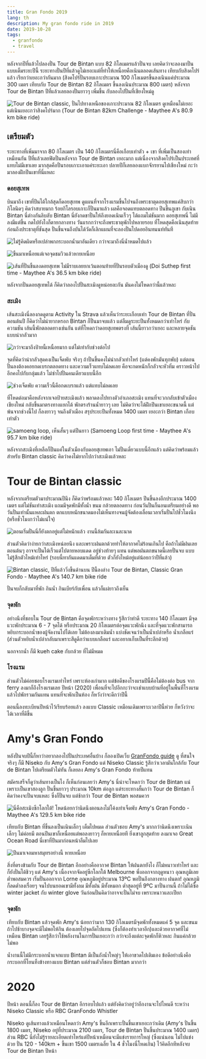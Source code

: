 ```yaml
---
title: Gran Fondo 2019
lang: th
description: My gran fondo ride in 2019
date: 2019-10-28
tags:
  - granfondo
  - travel
---
```


หลังจากปีที่แล้วไปลองปั่น Tour de Bintan แบบ 82 กิโลเมตรแล้วปั่นจบ เลยคิดว่าจะลองมาปั่นแบบเต็มระยะปีนี้ ระยะทางปั่นปีที่แล้วดูไม่เยอะแต่ที่ทำให้เหนื่อยคือเนินตลอดเส้นทาง เทียบกับสิงคโปร์แล้ว เรียกว่าเยอะกว่ากันมาก (สิงคโปร์ปั่นรอบเกาะประมาณ 100 กิโลเมตรขึ้นลงเนินแค่ประมาณ 300 เมตร เทียบกับ Tour de Bintan 82 กิโลเมตร ขึ้นลงเนินประมาณ 800 เมตร) หลังจาก Tour de Bintan ปีที่แล้วเลยลองปั่นยาวๆ เพิ่มขึ้น กับลองไปปั่นที่เชียงใหม่ดู

![Tour de Bintan classic, ปั่นไปทางเหนือของเกาะประมาณ 82 กิโลเมตร ดูเหมือนไม่เยอะ แต่เนินเยอะกว่าสิงคโปร์มาก ([Tour de Bintan 82km Challenge - Maythee A's 80.9 km bike ride](https://www.strava.com/activities/1468277002))](tourdebintan-challenge.jpg)

## เตรียมตัว

ระยะทางที่เพิ่มมาจาก 80 กิโลเมตร เป็น 140 กิโลเมตรนี่คือเกือบเท่าตัว + เขา ที่เพิ่มเป็นสองเท่าเหมือนกัน ปีที่แล้วเลยฟิตปั่นหลังจาก Tour de Bintan เยอะมาก แต่เนื่องจากสิงคโปร์เป็นประเทศที่แทบไม่มีเขาเลย มากสุดคือปั่นรอบเกาะเอาแค่ระยะเอา ปลายปีก็เลยลองแบกจักรยานไปเชียงใหม่ กะว่ามาลองฝึกปีนเขาที่นี่แหละ

### ดอยสุเทพ

บินมาถึง เขาที่ปีนได้ใกล้สุดก็ดอยสุเทพ ดูแผนที่จากโรงแรมขึ้นไปจนถึงพระธาตุดอยสุเทพแค่สิบกว่ากิโลนิดๆ คิดว่าสบายมาก ร้อยกิโลรอบเกาะก็ปั่นมาแล้ว ผลคือจอดแทบตลอดทาง ปีนขึ้นภูเขา กับเนิน Bintan นี่ต่างกันลิบลับ Bintan นี่ยังกดขาปั่นให้ถึงยอดเนินเร็วๆ ได้แถมไม่ชันมาก ดอยสุเทพนี่ ไม่มีลงมีแต่ขึ้น กดไปยังไงก็ตายกลางทาง วันแรกกว่าจะถึงพระธาตุพักไปหลายรอบ ที่โหดสุดคือเนินสุดท้ายก่อนถึงประธาตุที่ชันสุด ปั่นขึ้นจนถึงบันได้วัดก็เลิกแผนที่จะลองปั่นไปดอยอินทนนท์ทันที

![ไม่รู้คิดผิดหรือเปล่าพกกระบอกน้ำมาอันเดียว กว่าจะมาถึงนี่น้ำหมดไปแล้ว](doi-suthep.jpg)

![ขึ้นมาเหนื่อยแต่เจอจุดชมวิวแล้วหายเหนื่อย](doi-suthep-viewpoint.jpg)

![เส้นที่ปั่นขึ้นลงดอยสุเทพ ไม่มีราบเลยยกเว้นตอนท้ายที่ปั่นรอบตัวเมืองดู ([Doi Suthep first time - Maythee A's 36.5 km bike ride](https://www.strava.com/activities/2019215854))](doi-suthep-route.jpg)

หลังจากปั่นดอยสุเทพได้ ก็คิดว่าลองไปปั่นสะเมิงดูหน่อยละกัน มันคงไม่โหดกว่านี้แล้วหละ

### สะเมิง

เส้นสะเมิงนี่ลองกดดูตาม Activity ใน Strava แล้วเห็นว่าระยะเกือบเท่า Tour de Bintan ที่ปั่นตอนต้นปี ก็คิดว่าไม่น่ายากหรอก Bintan ก็ปั่นมาจบแล้ว แต่ลืมดูระยะปีนทั้งหมดกว่าเท่าไหร่ กับความชัน เส้นนี้พักตลอดทางเช่นกัน แต่ที่โหดกว่าดอยสุเทพตรงที่ เส้นนี้ยาวกว่าเยอะ และหลายจุดชันแบบน่ากลัวมาก

![กว่าจะมาถึงป้ายนี้เหนื่อยมาก แต่ไม่เท่ากับช่วงต่อไป](samoeng.jpg)

จุดที่คิดว่าน่ากลัวสุดคงเป็นเจ็ดพับ จริงๆ ถ้าปั่นขึ้นคงไม่น่ากลัวเท่าไหร่ (แต่คงพักมันทุกพับ) แต่ตอนปั่นลงต้องคอยกดเบรกตลอดทาง และความเร็วแทบไม่ลดเลย คือจะกดหนักก็กลัวจะหัวทิ่ม คราวหน้าไปอีกคงไปกับกลุ่มแล้ว ไม่ซ่าไปปั่นคนเดียวแบบนี้อีก

![ช่วงเจ็ดพับ ความเร็วนี้คือกดเบรกแล้ว แต่แทบไม่ลดเลย](downhill-hairpin.jpg)

ที่โหดต่อมาคือหลังจากเจอป้ายสะเมิงแล้ว พลาดลงไปทางตัวอำเภอสะเมิง แทนที่จะวกกลับเข้าตัวเมืองเชียงใหม่ กลับขึ้นมาตรงทางแยกได้ พักตรงร้านน้ำยาวๆ เลย ไม่คิดว่าจะได้ฝึกปีนเขาเยอะขนาดนี้ แต่พ้นจากช่วงนี้ไป ก็ลงยาวๆ จนถึงตัวเมือง สรุประยะปีนทั้งหมด 1400 เมตร เยอะกว่า Bintan เกือบเท่าตัว

![samoeng loop, เห็นสั้นๆ แต่ปีนยาว ([Samoeng Loop first time - Maythee A's 95.7 km bike ride](https://www.strava.com/activities/2021327189))](samoeng-loop.jpg)

หลังจากสะเมิงที่เหลือก็ปั่นแค่ในตัวเมืองกับดอยสุเทพเอา ไม่ปั่นเดี่ยวแบบนี้อีกแล้ว แต่คิดว่าพร้อมแล้วสำหรับ Bintan classic คิดว่าคงไม่ยากไปกว่าสะเมิงแล้วหละ

# Tour de Bintan classic

หลังจากเตรียมตัวมาประมาณปีนึง ก็คิดว่าพร้อมแล้วหละ 140 กิโลเมตร ปีนขึ้นลงอีกประมาณ 1400 เมตร แต่ไม่ชันเท่าสะเมิง แถมมีจุดพักมีทั้งน้ำ ขนม กล้วยตลอดทาง ก่อนวันปั่นก็นอนเตรียมอย่างดี พอวันปั่นเท่านั้นแหละฝนตก ตกแบบหนักขนาดมองไม่เห็นทางจนผู้จัดต้องเลื่อนเวลาเริ่มปั่นไปชั่วโมงนึง (หรือชั่วโมงกว่าไม่แน่ใจ)

![ตอนเริ่มปั่นนี่ก็ยังตกอยู่แต่ไม่หนักแล้ว งานนี้ล้มกันละเนละนาด](tourdebintan-startline.jpg)

ส่วนตัวคิดว่าง่ายกว่าสะเมิงหน่อยนึง และเพราะฝนตกด้วยทำให้อากาศไม่ร้อนเกินไป คือถ้าไม่มีฝนเลย ตอนต้นๆ อาจจะปั่นได้เร็วแต่ไปตายหอบแดด อยู่ช่วงท้ายๆ แทน แต่พอฝนตกขนาดนี้เลยปั่นจบ แบบไม่รู้สึกตัวไหม้เท่าไหร่ (รอบนี้ทากันแดดมาเต็มที่ด้วย ตัวก็ยังไหม้อยู่แต่น้อยกว่าปีที่แล้ว)

![Bintan classic, ปีที่แล้ววิ่งขึ้นด้านบน ปีนี้ลงล่าง [Tour de Bintan, Classic Gran Fondo - Maythee A's 140.7 km bike ride](https://www.strava.com/activities/2250779305)](tourdebintan-classic.jpg)

ปั่นจบก็กลับมาที่พัก กินน้ำ กินเบียร์กับเพื่อน แล้วก็แผ่ยาวถึงเย็น

### จุดพัก

อย่างนึงที่ชอบใน Tour de Bintan คือจุดพักระหว่างทาง รู้สึกว่าทำดี ระยะทาง 140 กิโลเมตร มีจุดแวะพักประมาณ 6 - 7 จุดได้ หรือประมาณ 20 กิโลเมตรต่อจุดแวะพักนึง และที่จุดแวะพักสามารถหยิบกระบอกน้ำของผู้จัดงานไปได้เลย ไม่ต้องลงมาเติมน้ำ แบ่งชัดเจนว่าเป็นน้ำเปล่าหรือ น้ำเกลือแร่ (ส่วนตัวหยิบน้ำเปล่ากลับมาเพราะสีดูดีกว่าแบบเกลือแร่ และอยากเก็บเป็นที่ระลึกด้วย)

นอกจากน้ำ ก็มี kueh cake กับกล้วย ที่ไม่มีหมด

### โรงแรม

ส่วนตัวไม่ค่อยชอบโรงแรมเท่าไหร่ เพราะห้องเก่ามาก แต่ข้อดีของโรงแรมปีนี้คือไม่ต้องต่อ bus จาก ferry ลงมาก็ถึงโรงแรมเลย ปีหน้า (2020) เพื่อนที่จะไปอีกกะว่าจะเช่าแบบบ้านที่อยู่ในพื้นที่โรงแรม แล้วไปพักรวมกันแทน แทนที่จะพักเป็นห้อง ก็หวังว่าจะดีกว่าปีนี้

ตอนนี้ลงทะเบียนปีหน้าไว้เรียบร้อยแล้ว ลงแบบ Classic เหมือนเดิมเพราะเวลาปีนี้ห่วย ก็หวังว่าจะได้เวลาที่ดีขึ้น

# Amy's Gran Fondo

หลังปั่นจบปีนี้ก็หาว่าอยากลองไปปั่นประเทศอื่นบ้าง ก็ลองเปิดเว็บ [GranFondo guide](http://granfondoguide.com/) ดู ที่สนใจจริงๆ ก็มี Niseko กับ Amy's Gran Fondo แต่ Niseko Classic รู้สึกว่าเวลามันใกล้กับ Tour de Bintan ไปเตรียมตัวไม่ทัน ก็เลยลง Amy's Gran Fondo ท้ายปีแทน

สมัครเสร็จก็ดูว่าเส้นทางเป็นไง ก็เห็นก่อนเลยว่า Amy's นี่น่าจะโหดกว่า Tour de Bintan แน่เพราะเป็นเขาสองลูก ปั่นขึ้นยาวๆ ประมาณ 10km ต่อลูก แต่ระยะทางสั้นกว่า Tour de Bintan ก็คิดว่าคงจะปั่นจบแหละ ซึ่งก็ปั่นจบ แต่ช้ากว่า Tour de Bintan พอสมควร

![นี่คือสะเมิงซีกโลกใต้! โหดน้อยกว่านิดนึงตอนลงไม่โค้งเท่าเจ็ดพับ [Amy's Gran Fondo - Maythee A's 129.5 km bike ride](https://www.strava.com/activities/2709396300)](amysgranfondo.jpg)

เทียบกับ Bintan ที่ขึ้นลงเป็นเนินเล็กๆ เต็มไปหมด ส่วนตัวชอบ Amy's มากกว่านิดนึงเพราะเนินเล็กๆ ไม่ค่อยมี ตอนปีนเขาก็เหนื่อยแต่พอลงยาวๆ ก็หายเหนื่อยที ยิ่งเขาลูกสุดท้าย ลงมาเจอ Great Ocean Road นี่เขาที่ปีนมาก่อนหน้าลืมไปเลย

![ปีนมาเจอมหาสมุทรอย่างนี้ หายเหนื่อย](greatocean-road.jpg)

สิ่งที่ตรงข้ามกับ Tour de Bintan อีกอย่างคืออากาศ Bintan ให้ฝนตกยังไง ก็ไม่หนาวเท่าไหร่ และก็ยังปั่นได้ชิวๆ แต่ Amy's เนื่องจากจัดอยู่ซีกโลกใต้ Melbourne พึ่งออกจากฤดูหนาว อุณหภูมิเลยต่ำพอสมควร เริ่มปั่นออกจาก Lorne อุณหภูมิอยู่ประมาณ 13ºC พอปั่นถึงกลางทาง ฝนตก! อุณหภูมิก็ลดต่ำลงเรื่อยๆ จนไปบนยอดเขามีทั้งลม มีทั้งฝน มีทั้งหมอก ต่ำสุดอยู่ที่ 9ºC มาปั่นงานนี้ ถ้าไม่ได้ซื้อ winter jacket กับ winter glove วันก่อนปั่นคิดว่าอาจจะปั่นไม่จบ เพราะหนาวและเปียก

### จุดพัก

เทียบกับ Bintan แล้วจุดพัก Amy's น้อยกว่ามาก 130 กิโลเมตรมีจุดพักทั้งหมดแค่ 5 จุด และขนมถ้าไปช้าบางจุดจะมีไม่พอให้กิน ต้องเลยไปจุดถัดไปแทน​ (ซึ่งก็ต้องทำเวลาอีก)​ และด้วยอากาศที่ไม่เหมือน Bintan เลยรู้สึกว่าใช้พลังงานในการปั่นเยอะกว่า กว่าจะถึงแต่ละจุดพักก็หิวหละ กินแค่กล้วยไม่พอ

น้ำงานนี้ไม่มีกระบอกน้ำแจกแบบ Bintan มีเป็นถังน้ำใหญ่ๆ ให้เอาขวดไปเติมเอง ข้อดีอย่างนึงคือกระบอกที่โยนทิ้งข้างทางแบบ Bintan แต่ส่วนตัวก็ชอบ Bintan มากกว่า

# 2020

ปีหน้า ตอนนี้ก็ลง Tour de Bintan อีกรอบไปแล้ว แต่ยังคิดว่าอยู่ว่าอีกงานจะไปไหนดี ระหว่าง Niseko Classic หรือ RBC GranFondo Whistler

Niseko ดูเส้นทางแล้วเหมือนโหดกว่า Amy's ขึ้นอีกเพราะปั่นขึ้นเขาเยอะกว่าเดิม (Amy's ปั่นขึ้น 1800 เมตร, Niseko อยู่ที่ประมาณ 2100 เมตร, Tour de Bintan ปั่นขึ้นประมาณ 1400 เมตร) ส่วน RBC นี่ยังไม่รู้รายละเอียดเท่าไหร่แต่ปีหน้าเหมือนจะมีแข่งรายการใหญ่ (ซึ่งแน่นอน ไม่ไปแข่งด้วย ปั่น 120 - 140km + ขึ้นเขา 1500 เมตรเฉลี่ย ใน 4 ชั่วโมงนี่โหดเกิน) ไว้คิดอีกทีหลังจบ Tour de Bintan ปีหน้า
